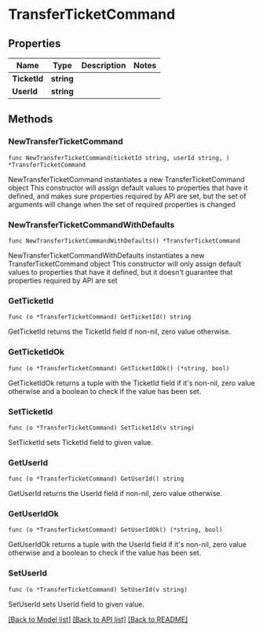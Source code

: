 # TransferTicketCommand

## Properties

Name | Type | Description | Notes
------------ | ------------- | ------------- | -------------
**TicketId** | **string** |  | 
**UserId** | **string** |  | 

## Methods

### NewTransferTicketCommand

`func NewTransferTicketCommand(ticketId string, userId string, ) *TransferTicketCommand`

NewTransferTicketCommand instantiates a new TransferTicketCommand object
This constructor will assign default values to properties that have it defined,
and makes sure properties required by API are set, but the set of arguments
will change when the set of required properties is changed

### NewTransferTicketCommandWithDefaults

`func NewTransferTicketCommandWithDefaults() *TransferTicketCommand`

NewTransferTicketCommandWithDefaults instantiates a new TransferTicketCommand object
This constructor will only assign default values to properties that have it defined,
but it doesn't guarantee that properties required by API are set

### GetTicketId

`func (o *TransferTicketCommand) GetTicketId() string`

GetTicketId returns the TicketId field if non-nil, zero value otherwise.

### GetTicketIdOk

`func (o *TransferTicketCommand) GetTicketIdOk() (*string, bool)`

GetTicketIdOk returns a tuple with the TicketId field if it's non-nil, zero value otherwise
and a boolean to check if the value has been set.

### SetTicketId

`func (o *TransferTicketCommand) SetTicketId(v string)`

SetTicketId sets TicketId field to given value.


### GetUserId

`func (o *TransferTicketCommand) GetUserId() string`

GetUserId returns the UserId field if non-nil, zero value otherwise.

### GetUserIdOk

`func (o *TransferTicketCommand) GetUserIdOk() (*string, bool)`

GetUserIdOk returns a tuple with the UserId field if it's non-nil, zero value otherwise
and a boolean to check if the value has been set.

### SetUserId

`func (o *TransferTicketCommand) SetUserId(v string)`

SetUserId sets UserId field to given value.



[[Back to Model list]](../README.md#documentation-for-models) [[Back to API list]](../README.md#documentation-for-api-endpoints) [[Back to README]](../README.md)


